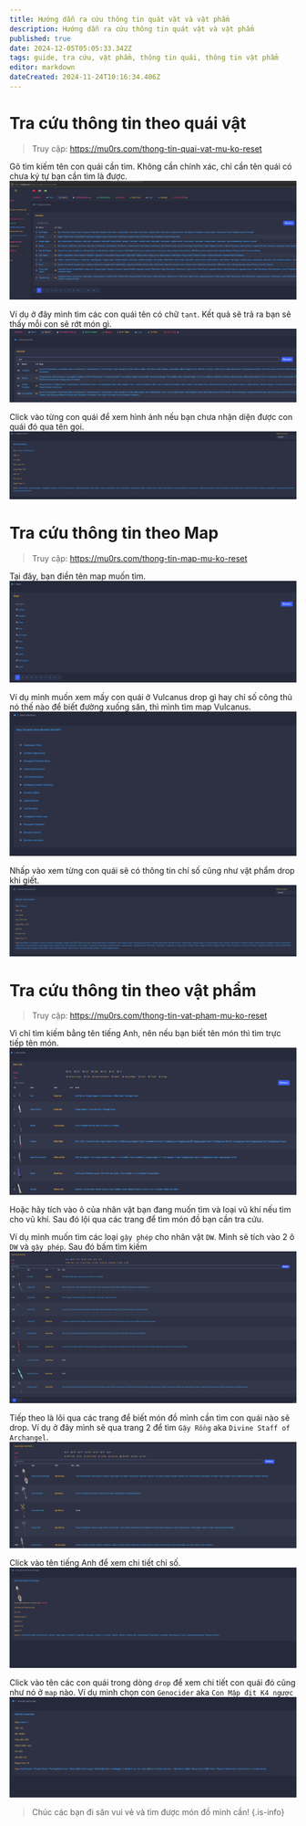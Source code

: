 ```yaml
---
title: Hướng dẫn ra cứu thông tin quát vật và vật phẩm
description: Hướng dẫn ra cứu thông tin quát vật và vật phẩm
published: true
date: 2024-12-05T05:05:33.342Z
tags: guide, tra cứu, vật phẩm, thông tin quái, thông tin vật phẩm
editor: markdown
dateCreated: 2024-11-24T10:16:34.406Z
---
```


# Tra cứu thông tin theo quái vật
> Truy cập: https://mu0rs.com/thong-tin-quai-vat-mu-ko-reset

Gõ tìm kiếm tên con quái cần tìm. Không cần chính xác, chỉ cần tên quái có chưa ký tự bạn cần tìm là được.
![guide_map_search_1.png](/assets/guide/guide_search_1.png)

Ví dụ ở đây mình tìm các con quái tên có chữ `tant`. Kết quả sẽ trả ra bạn sẽ thấy mỗi con sẽ rớt món gì.
![guide_map_search_1.png](/assets/guide/guide_search_2.png)

Click vào từng con quái để xem hình ảnh nếu bạn chưa nhận diện được con quái đó qua tên gọi.
![guide_map_search_3.png](/assets/guide/guide_search_3.png)

# Tra cứu thông tin theo Map
> Truy cập: https://mu0rs.com/thong-tin-map-mu-ko-reset

Tại đây, bạn điền tên map muốn tìm.
![guide_map_search_4.png](/assets/guide/guide_search_4.png)

Ví dụ mình muốn xem mấy con quái ở Vulcanus drop gì hay chỉ số công thủ nó thế nào để biết đường xuống săn, thì mình tìm map Vulcanus. 
![guide_map_search_5.png](/assets/guide/guide_search_5.png)

Nhấp vào xem từng con quái sẽ có thông tin chỉ số cũng như vật phẩm drop khi giết.
![guide_map_search_6.png](/assets/guide/guide_search_6.png)

# Tra cứu thông tin theo vật phẩm

> Truy cập: https://mu0rs.com/thong-tin-vat-pham-mu-ko-reset

Vì chỉ tìm kiếm bằng tên tiếng Anh, nên nếu bạn biết tên món thì tìm trực tiếp tên món.
![guide_search_7.png](/assets/guide/guide_search_7.png)

Hoặc hãy tích vào ô của nhân vật bạn đang muốn tìm và loại vũ khí nếu tìm cho vũ khí. Sau đó lội qua các trang để tìm món đồ bạn cần tra cứu.

Ví dụ mình muốn tìm các loại `gậy phép` cho nhân vật `DW`. Mình sẽ tích vào 2 ô `DW` và `gậy phép`. Sau đó bấm tìm kiếm
![guide_search_8.png](/assets/guide/guide_search_8.png)

Tiếp theo là lôi qua các trang để biết món đồ mình cần tìm con quái nào sẽ drop.
Ví dụ ở đây mình sẽ qua trang 2 để tìm `Gậy Rồng` aka `Divine Staff of Archangel`.
![guide_search_9.png](/assets/guide/guide_search_9.png)

Click vào tên tiếng Anh để xem chi tiết chỉ số.
![guide_search_9.png](/assets/guide/guide_search_10.png)

Click vào tên các con quái trong dòng `drop` để xem chi tiết con quái đó cũng như nó ở `map` nào. Ví dụ mình chọn con `Genocider` aka `Con Mập địt K4 ngược`
![guide_search_9.png](/assets/guide/guide_search_11.png)

> Chúc các bạn đi săn vui vẻ và tìm được món đồ mình cần!
{.is-info}


